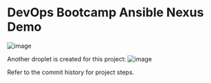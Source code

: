 # DevOps Bootcamp Ansible Nexus Demo
![image](https://github.com/ArshaShiri/DevOpsBootcampAnsibleNexusDemo/assets/18715119/b1c670c2-cb7b-41ac-ae54-b80f0c5c095c)

Another droplet is created for this project:
![image](https://github.com/ArshaShiri/DevOpsBootcampAnsibleNexusDemo/assets/18715119/45c452b4-f5da-4d8d-a63b-00849973e451)

Refer to the commit history for project steps.
